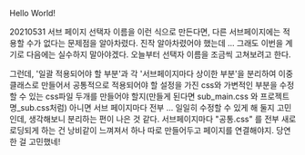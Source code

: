 Hello World!

20210531
서브 페이지 선택자 이름을 이런 식으로 만든다면, 다른 서브페이지에는 적용할 수가 없다는 문제점을 알아차렸다.
진작 알아차렸어야 했는데 ... 그래도 이번을 계기로 다음에는 실수하지 말아야겠다.
오늘부터 선택자 이름을 조금씩 고쳐보려고 한다.

그런데, '일괄 적용되어야 할 부분'과 각 '서브페이지마다 상이한 부분'을 분리하여 이중 클래스로 만들어서 공통적으로 적용되어야 할 설정을 가진 css와 가변적인 부분을 수정할 수 있는 css파일 두개를 만들어야 할지(만들게 된다면 sub_main.css 와 프로젝트명_sub.css처럼) 아니면 서브 페이지마다 전부 ... 일일히 수정할 수 있게 해 둘지 고민인데, 생각해보니 분리하는 편이 나은 것 같다. 서브페이지마다 "공통.css" 를 전부 새로 로딩되게 하는 건 낭비같이 느껴져서 하나 따로 만들어두고 페이지를 연결해야지. 당연한 걸 고민했네!